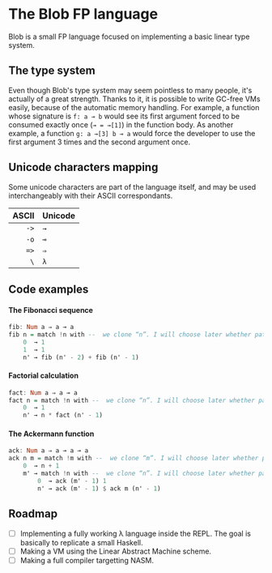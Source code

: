 # The Blob FP language

Blob is a small FP language focused on implementing a basic linear type system.

## The type system

Even though Blob's type system may seem pointless to many people, it's actually of a great strength. Thanks to it, it is possible to write GC-free VMs easily, because of the automatic memory handling.
For example, a function whose signature is `f: a ⊸ b` would see its first argument forced to be consumed exactly once (`⊸ = →[1]`) in the function body.
As another example, a function `g: a →[3] b ⊸ a` would force the developer to use the first argument 3 times and the second argument once.

## Unicode characters mapping

Some unicode characters are part of the language itself, and may be used interchangeably with their ASCII correspondants.

| ASCII | Unicode |
|------:|:--------|
   |`->`|`→`|
   |`-o`|`⊸`|
   |`=>`|`⇒`|
   | `\`|`λ`|

## Code examples

#### The Fibonacci sequence

```haskell
fib: Num a ⇒ a ⊸ a
fib n = match !n with --  we clone “n”. I will choose later whether pattern matching auto-clones or not
    0  → 1
    1  → 1
    n' → fib (n' - 2) + fib (n' - 1)
```

#### Factorial calculation

```haskell
fact: Num a ⇒ a ⊸ a
fact n = match !n with --  we clone “n”. I will choose later whether pattern matching auto-clones or not
    0  → 1
    n' → n * fact (n' - 1)
```

#### The Ackermann function

```haskell
ack: Num a ⇒ a ⊸ a ⊸ a
ack n m = match !m with --  we clone “m”. I will choose later whether pattern matching auto-clones or not
    0  → n + 1
    m' → match !n with --  we clone “n”. I will choose later whether pattern matching auto-clones or not
        0  → ack (m' - 1) 1
        n' → ack (m' - 1) $ ack m (n' - 1)
```

## Roadmap

- [ ] Implementing a fully working λ language inside the REPL.
    The goal is basically to replicate a small Haskell.
- [ ] Making a VM using the Linear Abstract Machine scheme.
- [ ] Making a full compiler targetting NASM.
